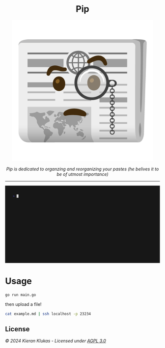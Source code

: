 <h1 align="center">Pip</h1>

<p align="center">
  <img width="460" height="460" src="https://github.com/kcoderhtml/pip/raw/master/.github/images/logo.png">
</p>

<p align="center">
  <i>Pip is dedicated to organzing and reorganizing your pastes (he belives it to be of utmost importance)</i>
</p>


---

![gif of the program in action](https://github.com/kcoderhtml/pip/raw/master/.github/images/out.gif)

# Usage

```bash
go run main.go
```

then upload a file!

```bash
cat example.md | ssh localhost -p 23234
```

## License

_© 2024 Kieran Klukas - Licensed under [AGPL 3.0](LICENSE.md)_  